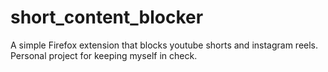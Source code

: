 # short_content_blocker
A simple Firefox extension that blocks youtube shorts and instagram reels. Personal project for keeping myself in check.
